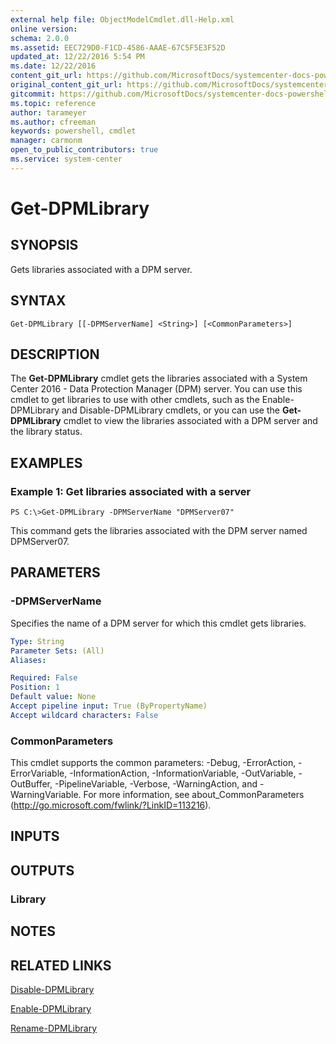 ```yaml
---
external help file: ObjectModelCmdlet.dll-Help.xml
online version: 
schema: 2.0.0
ms.assetid: EEC729D0-F1CD-4586-AAAE-67C5F5E3F52D
updated_at: 12/22/2016 5:54 PM
ms.date: 12/22/2016
content_git_url: https://github.com/MicrosoftDocs/systemcenter-docs-powershell/blob/master/systemcenter-cmdlets/SystemCenter2016/DataProtectionManager/vlatest/Get-DPMLibrary.md
original_content_git_url: https://github.com/MicrosoftDocs/systemcenter-docs-powershell/blob/master/systemcenter-cmdlets/SystemCenter2016/DataProtectionManager/vlatest/Get-DPMLibrary.md
gitcommit: https://github.com/MicrosoftDocs/systemcenter-docs-powershell/blob/17c3a51bd892aad46c731d9f381f0704b4815004/systemcenter-cmdlets/SystemCenter2016/DataProtectionManager/vlatest/Get-DPMLibrary.md
ms.topic: reference
author: tarameyer
ms.author: cfreeman
keywords: powershell, cmdlet
manager: carmonm
open_to_public_contributors: true
ms.service: system-center
---
```


# Get-DPMLibrary

## SYNOPSIS
Gets libraries associated with a DPM server.

## SYNTAX

```
Get-DPMLibrary [[-DPMServerName] <String>] [<CommonParameters>]
```

## DESCRIPTION
The **Get-DPMLibrary** cmdlet gets the libraries associated with a System Center 2016 - Data Protection Manager (DPM) server.
You can use this cmdlet to get libraries to use with other cmdlets, such as the Enable-DPMLibrary and Disable-DPMLibrary cmdlets, or you can use the **Get-DPMLibrary** cmdlet to view the libraries associated with a DPM server and the library status.

## EXAMPLES

### Example 1: Get libraries associated with a server
```
PS C:\>Get-DPMLibrary -DPMServerName "DPMServer07"
```

This command gets the libraries associated with the DPM server named DPMServer07.

## PARAMETERS

### -DPMServerName
Specifies the name of a DPM server for which this cmdlet gets libraries.

```yaml
Type: String
Parameter Sets: (All)
Aliases: 

Required: False
Position: 1
Default value: None
Accept pipeline input: True (ByPropertyName)
Accept wildcard characters: False
```

### CommonParameters
This cmdlet supports the common parameters: -Debug, -ErrorAction, -ErrorVariable, -InformationAction, -InformationVariable, -OutVariable, -OutBuffer, -PipelineVariable, -Verbose, -WarningAction, and -WarningVariable. For more information, see about_CommonParameters (http://go.microsoft.com/fwlink/?LinkID=113216).

## INPUTS

## OUTPUTS

### Library

## NOTES

## RELATED LINKS

[Disable-DPMLibrary](xref:SystemCenter2016/DataProtectionManager/vlatest/Disable-DPMLibrary.md)

[Enable-DPMLibrary](xref:SystemCenter2016/DataProtectionManager/vlatest/Enable-DPMLibrary.md)

[Rename-DPMLibrary](xref:SystemCenter2016/DataProtectionManager/vlatest/Rename-DPMLibrary.md)

